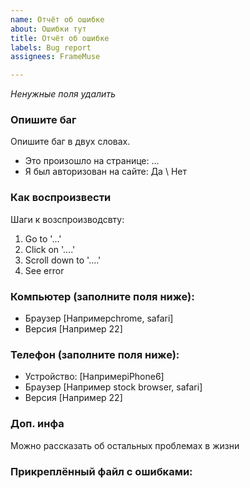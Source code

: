 ```yaml
---
name: Отчёт об ошибке
about: Ошибки тут
title: Отчёт об ошибке
labels: Bug report
assignees: FrameMuse

---
```


*Ненужные поля удалить*

### Опишите баг
Опишите баг в двух словах.

- Это произошло на странице: ...
- Я был авторизован на сайте: Да \ Нет

### Как воспроизвести
Шаги к возспроизводсвту:
1. Go to '...'
2. Click on '....'
3. Scroll down to '....'
4. See error

### Компьютер (заполните поля ниже):
 - Браузер [Напримерchrome, safari]
 - Версия [Например 22]

### Телефон (заполните поля ниже):
 - Устройство: [НапримерiPhone6]
 - Браузер [Например stock browser, safari]
 - Версия [Например 22]

### Доп. инфа
Можно рассказать об остальных проблемах в жизни

### Прикреплённый файл с ошибками:
